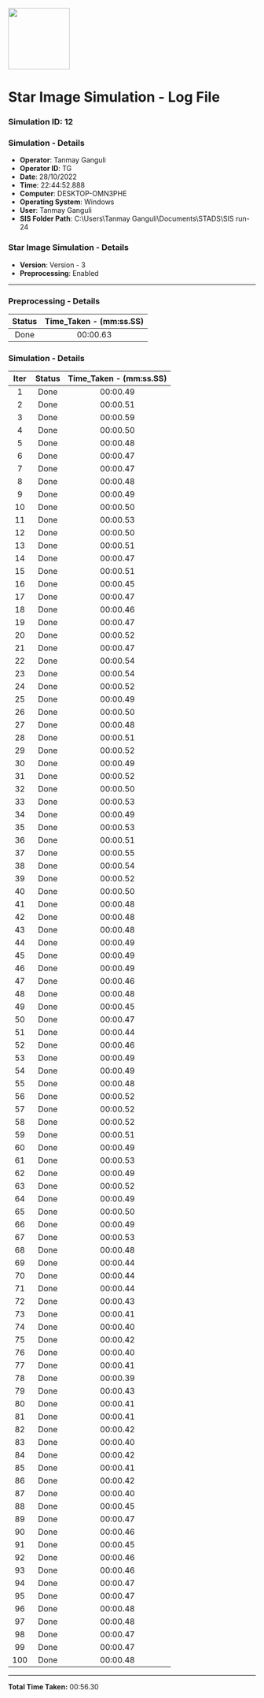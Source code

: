 [<img src="https://www.aero.iitb.ac.in/satlab/images/IITBSSP2019.png" width="125"/>](image.png)

# Star Image Simulation - Log File

### Simulation ID: 12

### Simulation - Details
* **Operator**: Tanmay Ganguli
* **Operator ID**: TG
* **Date**: 28/10/2022
* **Time**: 22:44:52.888
* **Computer**: DESKTOP-OMN3PHE
* **Operating System**: Windows
* **User**: Tanmay Ganguli
* **SIS Folder Path**: C:\Users\Tanmay Ganguli\Documents\STADS\SIS run-24

### Star Image Simulation - Details
* **Version**: Version - 3
* **Preprocessing**: Enabled

---

### Preprocessing - Details

|Status|Time_Taken - (mm:ss.SS)
|:---:|:---:|
|Done|00:00.63|

### Simulation - Details

|Iter|Status|Time_Taken - (mm:ss.SS)|
|:---:|:---:|:---:|
|1|Done|00:00.49|
|2|Done|00:00.51|
|3|Done|00:00.59|
|4|Done|00:00.50|
|5|Done|00:00.48|
|6|Done|00:00.47|
|7|Done|00:00.47|
|8|Done|00:00.48|
|9|Done|00:00.49|
|10|Done|00:00.50|
|11|Done|00:00.53|
|12|Done|00:00.50|
|13|Done|00:00.51|
|14|Done|00:00.47|
|15|Done|00:00.51|
|16|Done|00:00.45|
|17|Done|00:00.47|
|18|Done|00:00.46|
|19|Done|00:00.47|
|20|Done|00:00.52|
|21|Done|00:00.47|
|22|Done|00:00.54|
|23|Done|00:00.54|
|24|Done|00:00.52|
|25|Done|00:00.49|
|26|Done|00:00.50|
|27|Done|00:00.48|
|28|Done|00:00.51|
|29|Done|00:00.52|
|30|Done|00:00.49|
|31|Done|00:00.52|
|32|Done|00:00.50|
|33|Done|00:00.53|
|34|Done|00:00.49|
|35|Done|00:00.53|
|36|Done|00:00.51|
|37|Done|00:00.55|
|38|Done|00:00.54|
|39|Done|00:00.52|
|40|Done|00:00.50|
|41|Done|00:00.48|
|42|Done|00:00.48|
|43|Done|00:00.48|
|44|Done|00:00.49|
|45|Done|00:00.49|
|46|Done|00:00.49|
|47|Done|00:00.46|
|48|Done|00:00.48|
|49|Done|00:00.45|
|50|Done|00:00.47|
|51|Done|00:00.44|
|52|Done|00:00.46|
|53|Done|00:00.49|
|54|Done|00:00.49|
|55|Done|00:00.48|
|56|Done|00:00.52|
|57|Done|00:00.52|
|58|Done|00:00.52|
|59|Done|00:00.51|
|60|Done|00:00.49|
|61|Done|00:00.53|
|62|Done|00:00.49|
|63|Done|00:00.52|
|64|Done|00:00.49|
|65|Done|00:00.50|
|66|Done|00:00.49|
|67|Done|00:00.53|
|68|Done|00:00.48|
|69|Done|00:00.44|
|70|Done|00:00.44|
|71|Done|00:00.44|
|72|Done|00:00.43|
|73|Done|00:00.41|
|74|Done|00:00.40|
|75|Done|00:00.42|
|76|Done|00:00.40|
|77|Done|00:00.41|
|78|Done|00:00.39|
|79|Done|00:00.43|
|80|Done|00:00.41|
|81|Done|00:00.41|
|82|Done|00:00.42|
|83|Done|00:00.40|
|84|Done|00:00.42|
|85|Done|00:00.41|
|86|Done|00:00.42|
|87|Done|00:00.40|
|88|Done|00:00.45|
|89|Done|00:00.47|
|90|Done|00:00.46|
|91|Done|00:00.45|
|92|Done|00:00.46|
|93|Done|00:00.46|
|94|Done|00:00.47|
|95|Done|00:00.47|
|96|Done|00:00.48|
|97|Done|00:00.48|
|98|Done|00:00.47|
|99|Done|00:00.47|
|100|Done|00:00.48|

---

**Total Time Taken:** 00:56.30
